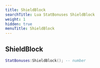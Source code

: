 ```yaml
---
title: ShieldBlock
searchTitle: Lua StatBonuses ShieldBlock
weight: 1
hidden: true
menuTitle: ShieldBlock
---
```

## ShieldBlock
```lua
StatBonuses:ShieldBlock(); -- number
```